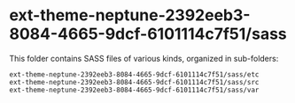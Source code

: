 # ext-theme-neptune-2392eeb3-8084-4665-9dcf-6101114c7f51/sass

This folder contains SASS files of various kinds, organized in sub-folders:

    ext-theme-neptune-2392eeb3-8084-4665-9dcf-6101114c7f51/sass/etc
    ext-theme-neptune-2392eeb3-8084-4665-9dcf-6101114c7f51/sass/src
    ext-theme-neptune-2392eeb3-8084-4665-9dcf-6101114c7f51/sass/var
